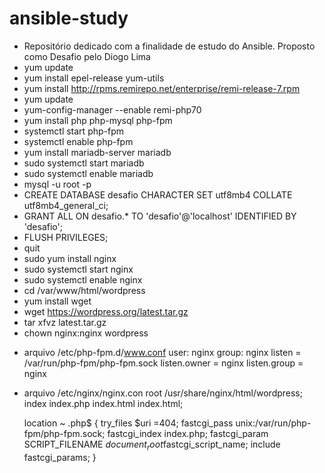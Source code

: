 # ansible-study
* Repositório dedicado com a finalidade de estudo do Ansible. Proposto como Desafio pelo Diogo Lima
* yum update
* yum install epel-release yum-utils
* yum install http://rpms.remirepo.net/enterprise/remi-release-7.rpm 
* yum update
* yum-config-manager --enable remi-php70
* yum install php php-mysql php-fpm
* systemctl start php-fpm
* systemctl enable php-fpm
* yum install mariadb-server mariadb
* sudo systemctl start mariadb
* sudo systemctl enable mariadb
* mysql -u root -p
* CREATE DATABASE desafio CHARACTER SET utf8mb4 COLLATE utf8mb4_general_ci;
* GRANT ALL ON desafio.* TO 'desafio'@'localhost' IDENTIFIED BY 'desafio';
* FLUSH PRIVILEGES;
* quit
* sudo yum install nginx 
* sudo systemctl start nginx
* sudo systemctl enable nginx
* cd /var/www/html/wordpress
* yum install wget
* wget https://wordpress.org/latest.tar.gz
* tar xfvz latest.tar.gz
* chown nginx:nginx wordpress
- arquivo /etc/php-fpm.d/www.conf
	user: nginx
	group: nginx
	listen = /var/run/php-fpm/php-fpm.sock
	listen.owner = nginx
	listen.group = nginx
- arquivo /etc/nginx/nginx.con
	root /usr/share/nginx/html/wordpress;
        index index.php index.html index.html;
	
	location ~ \.php$ {
            try_files $uri =404;
           fastcgi_pass unix:/var/run/php-fpm/php-fpm.sock;
            fastcgi_index index.php;
            fastcgi_param SCRIPT_FILENAME $document_root$fastcgi_script_name;
            include fastcgi_params;
        }

